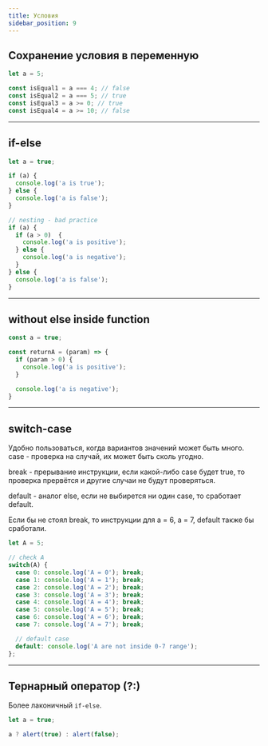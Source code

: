 ```yaml
---
title: Условия
sidebar_position: 9
---
```


## Сохранение условия в переменную

```js
let a = 5;

const isEqual1 = a === 4; // false
const isEqual2 = a === 5; // true
const isEqual3 = a >= 0; // true
const isEqual4 = a >= 10; // false
```

---

## if-else

```js
let a = true;

if (a) {
  console.log('a is true');
} else {
  console.log('a is false');
}

// nesting - bad practice
if (a) {
  if (a > 0)  {
    console.log('a is positive');
  } else {
    console.log('a is negative');
  }
} else {
  console.log('a is false');
}
```

---

## without else inside function

```js
const a = true;

const returnA = (param) => {
  if (param > 0) {
    console.log('a is positive');
  }

  console.log('a is negative');
}
```

---

## switch-case

Удобно пользоваться, когда вариантов значений может быть много. case - проверка на случай, их может быть сколь угодно.

break - прерывание инструкции, если какой-либо case будет true, то проверка прервётся и другие случаи не будут проверяться.

default - аналог else, если не выбирется ни один case, то сработает default.

Если бы не стоял break, то инструкции для a = 6, a = 7, default также бы сработали.

```js
let A = 5;

// check A
switch(A) { 
  case 0: console.log('A = 0'); break;
  case 1: console.log('A = 1'); break;
  case 2: console.log('A = 2'); break;
  case 3: console.log('A = 3'); break;
  case 4: console.log('A = 4'); break;
  case 5: console.log('A = 5'); break;
  case 6: console.log('A = 6'); break;
  case 7: console.log('A = 7'); break;

  // default case
  default: console.log('A are not inside 0-7 range');
};
```

---

## Тернарный оператор (?:)

Более лаконичный `if-else`.

```js
let a = true;

a ? alert(true) : alert(false);
```
